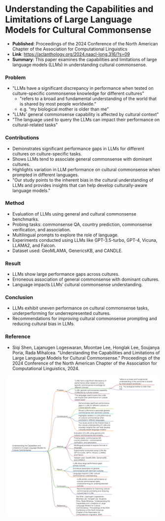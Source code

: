 
# Understanding the Capabilities and Limitations of Large Language Models for Cultural Commonsense

- **Published**: Proceedings of the 2024 Conference of the North American Chapter of the Association for Computational Linguistics
- **Link**: <https://aclanthology.org/2024.naacl-long.316/?s=09>
- **Summary**: This paper examines the capabilities and limitations of large language models (LLMs) in understanding cultural commonsense.

### Problem

- "LLMs have a significant discrepancy in performance when tested on culture-specific commonsense knowledge for different cultures"
  - "refers to a broad and fundamental understanding of the world that is shared by most people worldwide."
  - e.g. “my biological mother is older than me”
- "LLMs’ general commonsense capability is affected by cultural context"
- "The language used to query the LLMs can impact their performance on cultural-related tasks"

### Contributions

- Demonstrates significant performance gaps in LLMs for different cultures on culture-specific tasks.
- Shows LLMs tend to associate general commonsense with dominant cultures.
- Highlights variation in LLM performance on cultural commonsense when prompted in different languages.
- "Our study points to the inherent bias in the cultural understanding of LLMs and provides insights that can help develop culturally-aware language models."

### Method

- Evaluation of LLMs using general and cultural commonsense benchmarks.
- Probing tasks: commonsense QA, country prediction, commonsense verification, and association.
- Multilingual prompts to explore the role of language.
- Experiments conducted using LLMs like GPT-3.5-turbo, GPT-4, Vicuna, LLAMA2, and Falcon.
- Dataset used: GeoMLAMA, GenericsKB, and CANDLE.

### Result

- LLMs show large performance gaps across cultures.
- Erroneous association of general commonsense with dominant cultures.
- Language impacts LLMs’ cultural commonsense understanding.


### Conclusion

- LLMs exhibit uneven performance on cultural commonsense tasks, underperforming for underrepresented cultures.
- Recommendations for improving cultural commonsense prompting and reducing cultural bias in LLMs.

### Reference

- Siqi Shen, Lajanugen Logeswaran, Moontae Lee, Honglak Lee, Soujanya Poria, Rada Mihalcea. "Understanding the Capabilities and Limitations of Large Language Models for Cultural Commonsense." Proceedings of the 2024 Conference of the North American Chapter of the Association for Computational Linguistics, 2024.

![llm_limitations](images/llm_limitations.png)
